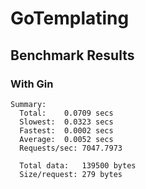 # GoTemplating
## Benchmark Results
### With Gin
```
Summary:
  Total:	0.0709 secs
  Slowest:	0.0323 secs
  Fastest:	0.0002 secs
  Average:	0.0052 secs
  Requests/sec:	7047.7973
  
  Total data:	139500 bytes
  Size/request:	279 bytes
```
